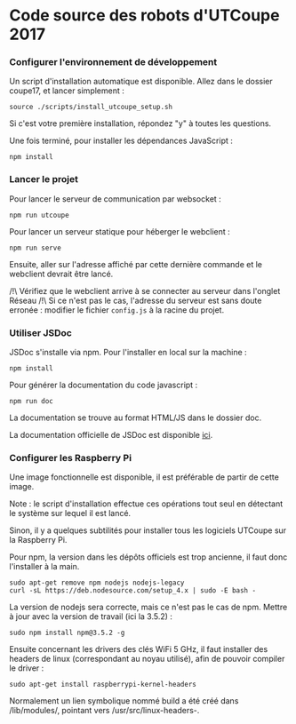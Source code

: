  Code source des robots d'UTCoupe 2017
=======

### Configurer l'environnement de développement

Un script d'installation automatique est disponible. Allez dans le dossier coupe17, et lancer simplement :
```
source ./scripts/install_utcoupe_setup.sh
```

Si c'est votre première installation, répondez "y" à toutes les questions.

Une fois terminé, pour installer les dépendances JavaScript :
```
npm install
```

### Lancer le projet

Pour lancer le serveur de communication par websocket :
```
npm run utcoupe
```

Pour lancer un serveur statique pour héberger le webclient :
```
npm run serve
```

Ensuite, aller sur l'adresse affiché par cette dernière commande et le webclient devrait être lancé.

/!\ Vérifiez que le webclient arrive à se connecter au serveur dans l'onglet Réseau /!\ Si ce n'est pas le cas, l'adresse du serveur est sans doute erronée : modifier le fichier `config.js` à la racine du projet.

### Utiliser JSDoc

JSDoc s'installe via npm.
Pour l'installer en local sur la machine :
```
npm install
```

Pour générer la documentation du code javascript :
```
npm run doc
```

La documentation se trouve au format HTML/JS dans le dossier doc.

La documentation officielle de JSDoc est disponible [ici](http://usejsdoc.org).

### Configurer les Raspberry Pi

Une image fonctionnelle est disponible, il est préférable de partir de cette image.

Note : le script d'installation effectue ces opérations tout seul en détectant le système sur lequel il est lancé.

Sinon, il y a quelques subtilités pour installer tous les logiciels UTCoupe sur la Raspberry Pi.

Pour npm, la version dans les dépôts officiels est trop ancienne, il faut donc l'installer à la main.
```
sudo apt-get remove npm nodejs nodejs-legacy
curl -sL https://deb.nodesource.com/setup_4.x | sudo -E bash -
```

La version de nodejs sera correcte, mais ce n'est pas le cas de npm. Mettre à jour avec la version de travail (ici la 3.5.2) :
```
sudo npm install npm@3.5.2 -g
```

Ensuite concernant les drivers des clés WiFi 5 GHz, il faut installer des headers de linux (correspondant au noyau utilisé), afin de pouvoir compiler le driver :
```
sudo apt-get install raspberrypi-kernel-headers
```

Normalement un lien symbolique nommé build a été créé dans /lib/modules/<kernel-version>, pointant vers /usr/src/linux-headers-<kernel-version>.

